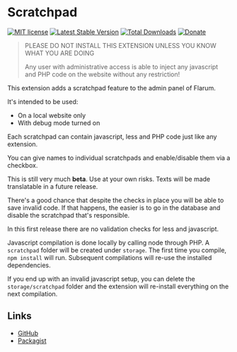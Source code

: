 # Scratchpad

[![MIT license](https://img.shields.io/badge/license-MIT-blue.svg)](https://github.com/clarkwinkelmann/flarum-ext-scratchpad/blob/master/LICENSE.md) [![Latest Stable Version](https://img.shields.io/packagist/v/clarkwinkelmann/flarum-ext-scratchpad.svg)](https://packagist.org/packages/clarkwinkelmann/flarum-ext-scratchpad) [![Total Downloads](https://img.shields.io/packagist/dt/clarkwinkelmann/flarum-ext-scratchpad.svg)](https://packagist.org/packages/clarkwinkelmann/flarum-ext-scratchpad) [![Donate](https://img.shields.io/badge/paypal-donate-yellow.svg)](https://www.paypal.me/clarkwinkelmann)

> PLEASE DO NOT INSTALL THIS EXTENSION UNLESS YOU KNOW WHAT YOU ARE DOING
>
> Any user with administrative access is able to inject any javascript and PHP code on the website without any restriction!

This extension adds a scratchpad feature to the admin panel of Flarum.

It's intended to be used:

- On a local website only
- With debug mode turned on

Each scratchpad can contain javascript, less and PHP code just like any extension.

You can give names to individual scratchpads and enable/disable them via a checkbox.

This is still very much **beta**. Use at your own risks. Texts will be made translatable in a future release.

There's a good chance that despite the checks in place you will be able to save invalid code.
If that happens, the easier is to go in the database and disable the scratchpad that's responsible.

In this first release there are no validation checks for less and javascript.

Javascript compilation is done locally by calling node through PHP.
A `scratchpad` folder will be created under `storage`.
The first time you compile, `npm install` will run.
Subsequent compilations will re-use the installed dependencies.

If you end up with an invalid javascript setup, you can delete the `storage/scratchpad` folder and the extension will re-install everything on the next compilation.

## Links

- [GitHub](https://github.com/clarkwinkelmann/flarum-ext-scratchpad)
- [Packagist](https://packagist.org/packages/clarkwinkelmann/flarum-ext-scratchpad)
